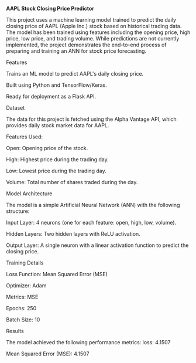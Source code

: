 **AAPL Stock Closing Price Predictor**

This project uses a machine learning model trained to predict the daily closing price of AAPL (Apple Inc.) stock based on historical trading data. The model has been trained using features including the opening price, high price, low price, and trading volume. While predictions are not currently implemented, the project demonstrates the end-to-end process of preparing and training an ANN for stock price forecasting.

Features

Trains an ML model to predict AAPL's daily closing price.

Built using Python and TensorFlow/Keras.

Ready for deployment as a Flask API.

Dataset

The data for this project is fetched using the Alpha Vantage API, which provides daily stock market data for AAPL.

Features Used:

Open: Opening price of the stock.

High: Highest price during the trading day.

Low: Lowest price during the trading day.

Volume: Total number of shares traded during the day.

Model Architecture

The model is a simple Artificial Neural Network (ANN) with the following structure:

Input Layer: 4 neurons (one for each feature: open, high, low, volume).

Hidden Layers: Two hidden layers with ReLU activation.

Output Layer: A single neuron with a linear activation function to predict the closing price.

Training Details

Loss Function: Mean Squared Error (MSE)

Optimizer: Adam

Metrics: MSE

Epochs: 250

Batch Size: 10

Results

The model achieved the following performance metrics:
loss: 4.1507  

Mean Squared Error (MSE): 4.1507

